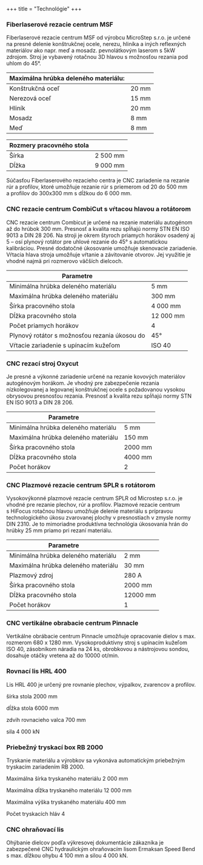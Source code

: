 +++
title = "Technológie"
+++

### Fiberlaserové rezacie centrum MSF 

Fiberlaserové rezacie centrum MSF od výrobcu MicroStep s.r.o. je určené na presné delenie konštrukčnej ocele, nerezu, hliníka a iných reflexných materiálov ako napr. meď a mosadz. pevnolátkovým laserom s 5kW zdrojom. Stroj je vybavený rotačnou 3D hlavou s možnosťou rezania pod uhlom do 45°.  


|Maximálna hrúbka deleného materiálu: |      |
|-------------------------------------|------|
|Konštrukčná oceľ                     |20 mm |
|Nerezová oceľ					      |15 mm |
|Hliník								  |20 mm |
|Mosadz								  |8 mm  |
|Meď								  |8 mm  |

|Rozmery pracovného stola|   |
|------------------------|---|
|Šírka	                 |2 500 mm|
|Dĺžka               	 |9 000 mm|


Súčasťou Fiberlaserového rezacieho centra je CNC zariadenie na rezanie rúr a profilov, ktoré umožňuje rezanie rúr s priemerom od 20 do 500 mm a profilov do 300x300 mm s dĺžkou do 6 000 mm.


### CNC rezacie centrum CombiCut s vŕtacou hlavou a rotátorom

CNC rezacie centrum Combicut je určené na rezanie materiálu autogénom až do hrúbok 300 mm. Presnosť a kvalita rezu spĺňajú normy STN EN ISO 9013 a DIN 28 206. Na stroji je okrem štyroch priamych horákov osadený aj 5 – osí plynový rotátor pre uhlové rezanie do 45° s automatickou kalibráciou. Presné dodatočné úkosovanie umožňuje skenovacie zariadenie.
Vŕtacia hlava stroja umožňuje vŕtanie a závitovanie otvorov. Jej využitie je vhodné najmä pri rozmerovo väčších dielcoch.

|Parametre                          |    |
|-----------------------------------|----|
|Minimálna hrúbka deleného materiálu|5 mm|
|Maximálna hrúbka deleného materiálu|300 mm|
|Šírka pracovného stola             |4 000 mm|
|Dĺžka pracovného stola	            |12 000 mm|
|Počet priamych horákov	            |4| 
|Plynový rotátor s možnosťou rezania úkosou do|45°|
|Vŕtacie zariadenie s upínacím kužeľom |ISO 40|


### CNC rezací stroj Oxycut 

Je presné a výkonné zariadenie určené na rezanie kovových materiálov autogénovým horákom. Je vhodný pre zabezpečenie rezania nízkolegovanej a legovanej konštrukčnej ocele 
s požadovanou vysokou obrysovou presnosťou rezania. Presnosť a kvalita rezu spĺňajú normy STN EN ISO 9013 a DIN 28 206. 


|Parametre                          |    |
|-----------------------------------|----|
|Minimálna hrúbka deleného materiálu|5 mm|
|Maximálna hrúbka deleného materiálu|150 mm|
|Šírka pracovného stola	            |2000 mm|
|Dĺžka pracovného stola	            |4000 mm|
|Počet horákov	                    |2| 


### CNC Plazmové rezacie centrum SPLR s rotátorom

Vysokovýkonné plazmové rezacie centrum SPLR od Microstep s.r.o. je vhodné pre rezanie plechov, rúr a profilov. Plazmové rezacie centrum s HiFocus rotačnou hlavou umožňuje delenie materiálu s prípravou technologického úkosu zvarovanej plochy v presnostiach v zmysle normy DIN 2310. Je to mimoriadne produktívna technológia úkosovania hrán do hrúbky 25 mm priamo pri rezaní materiálu.   


|Parametre                          |    |
|-----------------------------------|----|
|Minimálna hrúbka deleného materiálu|2 mm|
|Maximálna hrúbka deleného materiálu|30 mm|	
|Plazmový zdroj		                |280 A|
|Šírka pracovného stola	            |2000 mm|
|Dĺžka pracovného stola	            |12000 mm|
|Počet horákov	                    |1| 


### CNC vertikálne obrabacie centrum Pinnacle

Vertikálne obrábacie centrum Pinnacle umožňuje opracovanie dielov s max. rozmerom 680 x 1280 mm. Vysokoproduktívny stroj s upínacím kužeľom ISO 40, zásobníkom náradia na 24 ks, obrobkovou a nástrojovou sondou, dosahuje otáčky vretena až do 10000 ot/min.


### Rovnací lis HRL 400

Lis HRL 400 je určený pre rovnanie plechov, výpalkov, zvarencov a profilov.


šírka stola 	2000 mm 

dĺžka stola 	6000 mm

zdvih rovnacieho valca 	  700 mm 

sila 	4 000 kN 



### Priebežný tryskací box RB 2000

Tryskanie materiálu a výrobkov sa vykonáva automatickým priebežným tryskacím zariadením RB 2000. 

Maximálna šírka tryskaného materiálu 	  2 000 mm

Maximálna dĺžka tryskaného materiálu 	12 000 mm 

Maximálna výška tryskaného materiálu 	     400 mm

Počet tryskacích hláv		     4

 
### CNC ohraňovací lis

Ohýbanie dielcov podľa výkresovej dokumentácie zákazníka je zabezpečené CNC hydraulickým ohraňovacím lisom Ermaksan Speed Bend s max. dĺžkou ohybu 4 100 mm a silou 4 000 kN.

